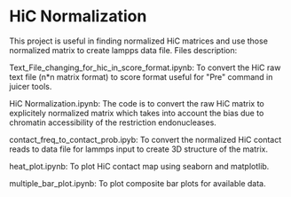 # HiC Normalization
This project is useful in finding normalized HiC matrices and use those normalized matrix to create lampps data file.
Files description:

Text_File_changing_for_hic_in_score_format.ipynb: To convert the HiC raw text file (n*n matrix format) to score format useful for "Pre" command in juicer tools.

HiC Normalization.ipynb: The code is to convert the raw HiC matrix to explicitely normalized matrix which takes into account the bias due to chromatin accessibility of the restriction endonucleases.

contact_freq_to_contact_prob.ipyb: To convert the normalized HiC contact reads to data file for lammps input to create 3D structure of the matrix.

heat_plot.ipynb: To plot HiC contact map using seaborn and matplotlib.

multiple_bar_plot.ipynb: To plot composite bar plots for available data.

